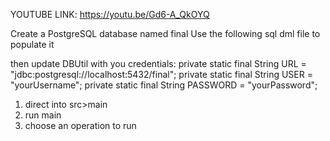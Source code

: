 YOUTUBE LINK: https://youtu.be/Gd6-A_QkOYQ

Create a PostgreSQL database named final
Use the following sql dml file to populate it

then update DBUtil with you credentials:
private static final String URL = "jdbc:postgresql://localhost:5432/final";
private static final String USER = "yourUsername";
private static final String PASSWORD = "yourPassword";

1. direct into src>main
2. run main
3. choose an operation to run 
